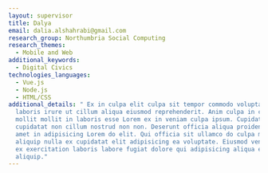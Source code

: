 ```yaml
---
layout: supervisor
title: Dalya
email: dalia.alshahrabi@gmail.com
research_group: Northumbria Social Computing
research_themes:
  - Mobile and Web
additional_keywords:
  - Digital Civics
technologies_languages:
  - Vue.js
  - Node.js
  - HTML/CSS
additional_details: " Ex in culpa elit culpa sit tempor commodo voluptate. Id
  laboris irure ut cillum aliqua eiusmod reprehenderit. Anim culpa in cillum
  mollit mollit in laboris esse Lorem ex in veniam culpa ipsum. Cupidatat
  cupidatat non cillum nostrud non non. Deserunt officia aliqua proident non
  amet in adipisicing Lorem do elit. Qui officia sit ullamco do culpa minim
  aliquip nulla ex cupidatat elit adipisicing ea voluptate. Eiusmod veniam magna
  ex exercitation laboris labore fugiat dolore qui adipisicing aliqua eu anim
  aliquip."
---
```

